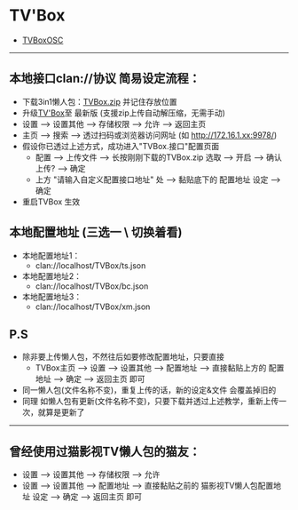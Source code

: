 # TV'Box
* [TVBoxOSC](https://github.com/CatVodTVOfficial/TVBoxOSC)

---
## 本地接口clan://协议 简易设定流程：
* 下载3in1懒人包：[TVBox.zip](https://github.com/YuanHsing/freed/raw/master/TVBox/%E6%9C%AC%E5%9C%B0%E5%8D%8F%E8%AE%AEclan%E6%87%92%E4%BA%BA%E5%8C%85/TVBox.zip) 并记住存放位置
* 升级[TV'Box](https://github.com/CatVodTVOfficial/TVBoxOSC)至 最新版 (支援zip上传自动解压缩，无需手动)
* 设置 --> 设置其他 --> 存储权限 --> 允许 --> 返回主页
* 主页 --> 搜索 --> 透过扫码或浏览器访问网址 (如 http://172.16.1.xx:9978/)
* 假设你已透过上述方式，成功进入"TVBox.接口"配置页面
	* 配置 --> 上传文件 --> 长按刚刚下载的TVBox.zip 选取 --> 开启 --> 确认上传? --> 确定
	* 上方 "请输入自定义配置接口地址" 处 --> 黏贴底下的 配置地址 设定 --> 确定
* 重启TVBox 生效

## 本地配置地址 (三选一 \ 切换着看)
* 本地配置地址1：
  * clan://localhost/TVBox/ts.json
* 本地配置地址2：
  * clan://localhost/TVBox/bc.json
* 本地配置地址3：
  * clan://localhost/TVBox/xm.json

## P.S
* 除非要上传懒人包，不然往后如要修改配置地址，只要直接
  * TVBox主页 --> 设置 --> 设置其他  --> 配置地址 --> 直接黏贴上方的 配置地址 --> 确定 --> 返回主页 即可
* 同一懒人包(文件名称不变)，重复上传的话，新的设定&文件 会覆盖掉旧的
* 同理 如懒人包有更新(文件名称不变)，只要下载并透过上述教学，重新上传一次，就算是更新了
---

## 曾经使用过猫影视TV懒人包的猫友：
* 设置 --> 设置其他 --> 存储权限 --> 允许
* 设置 --> 设置其他  --> 配置地址 --> 直接黏贴之前的 猫影视TV懒人包配置地址 设定 --> 确定 --> 返回主页 即可
